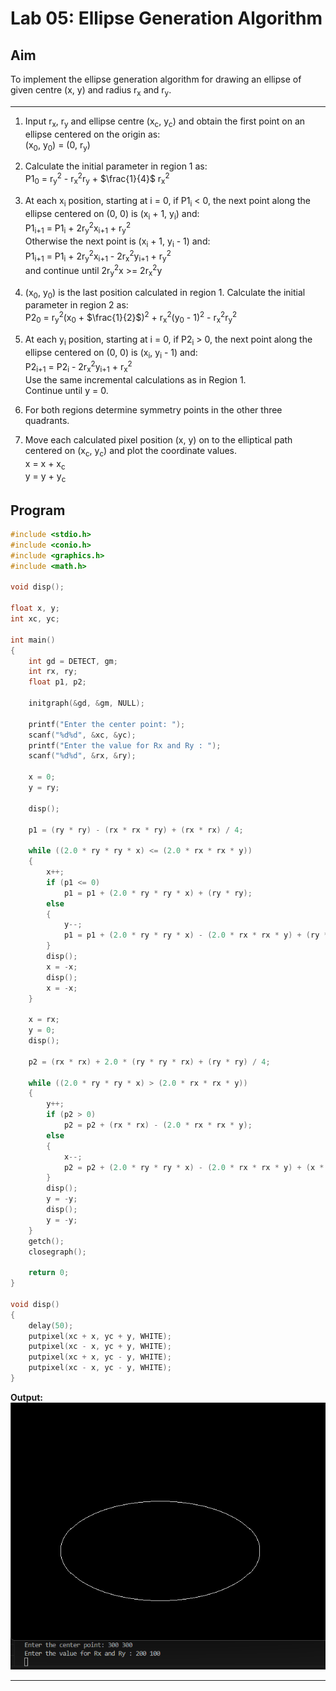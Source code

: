 # Lab 05: Ellipse Generation Algorithm

## Aim
To implement the ellipse generation algorithm for drawing an ellipse of given centre (x, y) and radius r<sub>x</sub> and r<sub>y</sub>.

---

1. Input r<sub>x</sub>, r<sub>y</sub> and ellipse centre (x<sub>c</sub>, y<sub>c</sub>) and obtain the first point on an ellipse centered on the origin as:  
    (x<sub>0</sub>, y<sub>0</sub>) = (0, r<sub>y</sub>)

2. Calculate the initial parameter in region 1 as:  
    P1<sub>0</sub> = r<sub>y</sub><sup>2</sup> - r<sub>x</sub><sup>2</sup>r<sub>y</sub> + $\frac{1}{4}$ r<sub>x</sub><sup>2</sup>

3. At each x<sub>i</sub> position, starting at i = 0, if P1<sub>i</sub> < 0, the next point along the ellipse centered on (0, 0) is (x<sub>i</sub> + 1, y<sub>i</sub>) and:  
    P1<sub>i+1</sub> = P1<sub>i</sub> + 2r<sub>y</sub><sup>2</sup>x<sub>i+1</sub> + r<sub>y</sub><sup>2</sup>  
Otherwise the next point is (x<sub>i</sub> + 1, y<sub>i</sub> - 1) and:  
    P1<sub>i+1</sub> = P1<sub>i</sub> + 2r<sub>y</sub><sup>2</sup>x<sub>i+1</sub> - 2r<sub>x</sub><sup>2</sup>y<sub>i+1</sub> + r<sub>y</sub><sup>2</sup>  
    and continue until 2r<sub>y</sub><sup>2</sup>x >= 2r<sub>x</sub><sup>2</sup>y

4. (x<sub>0</sub>, y<sub>0</sub>) is the last position calculated in region 1. Calculate the initial parameter in region 2 as:  
    P2<sub>0</sub> = r<sub>y</sub><sup>2</sup>(x<sub>0</sub> + $\frac{1}{2}$)<sup>2</sup> + r<sub>x</sub><sup>2</sup>(y<sub>0</sub> - 1)<sup>2</sup> - r<sub>x</sub><sup>2</sup>r<sub>y</sub><sup>2</sup>

5. At each y<sub>i</sub> position, starting at i = 0, if P2<sub>i</sub> > 0, the next point along the ellipse centered on (0, 0) is (x<sub>i</sub>, y<sub>i</sub> - 1) and:  
    P2<sub>i+1</sub> = P2<sub>i</sub> - 2r<sub>x</sub><sup>2</sup>y<sub>i+1</sub> + r<sub>x</sub><sup>2</sup>  
Use the same incremental calculations as in Region 1.  
Continue until y = 0.

6. For both regions determine symmetry points in the other three quadrants.

7. Move each calculated pixel position (x, y) on to the elliptical path centered on (x<sub>c</sub>, y<sub>c</sub>) and plot the coordinate values.  
    x = x + x<sub>c</sub>  
    y = y + y<sub>c</sub>

## Program
```c
#include <stdio.h>
#include <conio.h>
#include <graphics.h>
#include <math.h>

void disp();

float x, y;
int xc, yc;

int main()
{
    int gd = DETECT, gm;
    int rx, ry;
    float p1, p2;

    initgraph(&gd, &gm, NULL);

    printf("Enter the center point: ");
    scanf("%d%d", &xc, &yc);
    printf("Enter the value for Rx and Ry : ");
    scanf("%d%d", &rx, &ry);

    x = 0;
    y = ry;

    disp();

    p1 = (ry * ry) - (rx * rx * ry) + (rx * rx) / 4;

    while ((2.0 * ry * ry * x) <= (2.0 * rx * rx * y))
    {
        x++;
        if (p1 <= 0)
            p1 = p1 + (2.0 * ry * ry * x) + (ry * ry);
        else
        {
            y--;
            p1 = p1 + (2.0 * ry * ry * x) - (2.0 * rx * rx * y) + (ry * ry);
        }
        disp();
        x = -x;
        disp();
        x = -x;
    }

    x = rx;
    y = 0;
    disp();

    p2 = (rx * rx) + 2.0 * (ry * ry * rx) + (ry * ry) / 4;

    while ((2.0 * ry * ry * x) > (2.0 * rx * rx * y))
    {
        y++;
        if (p2 > 0)
            p2 = p2 + (rx * rx) - (2.0 * rx * rx * y);
        else
        {
            x--;
            p2 = p2 + (2.0 * ry * ry * x) - (2.0 * rx * rx * y) + (x * x);
        }
        disp();
        y = -y;
        disp();
        y = -y;
    }
    getch();
    closegraph();

    return 0;
}

void disp()
{
    delay(50);
    putpixel(xc + x, yc + y, WHITE);
    putpixel(xc - x, yc + y, WHITE);
    putpixel(xc + x, yc - y, WHITE);
    putpixel(xc - x, yc - y, WHITE);
}
```

**Output:**  
![Program Output](/assets/05-ellipse-generation-algorithm.png)

---
